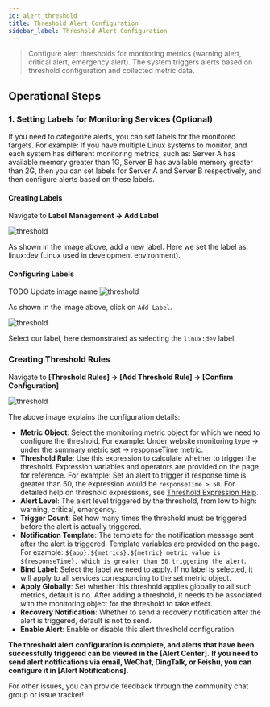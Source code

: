 ```yaml
---
id: alert_threshold
title: Threshold Alert Configuration
sidebar_label: Threshold Alert Configuration
---
```

> Configure alert thresholds for monitoring metrics (warning alert, critical alert, emergency alert). The system triggers alerts based on threshold configuration and collected metric data.

## Operational Steps

### 1. Setting Labels for Monitoring Services (Optional)

If you need to categorize alerts, you can set labels for the monitored targets. For example: If you have multiple Linux systems to monitor, and each system has different monitoring metrics, such as: Server A has available memory greater than 1G, Server B has available memory greater than 2G, then you can set labels for Server A and Server B respectively, and then configure alerts based on these labels.

#### Creating Labels

Navigate to **Label Management -> Add Label**

![threshold](/img/docs/help/alert-threshold-2-en.png)

As shown in the image above, add a new label. Here we set the label as: linux:dev (Linux used in development environment).

#### Configuring Labels

TODO Update image name
![threshold](/img/docs/help/alert-threshold-3-en.png)

As shown in the image above, click on `Add Label`.

![threshold](/img/docs/help/alert-threshold-4-en.png)

Select our label, here demonstrated as selecting the `linux:dev` label.

### Creating Threshold Rules

Navigate to **[Threshold Rules] -> [Add Threshold Rule] -> [Confirm Configuration]**

![threshold](/img/docs/help/alert-threshold-1-en.png)

The above image explains the configuration details:

- **Metric Object**: Select the monitoring metric object for which we need to configure the threshold. For example: Under website monitoring type -> under the summary metric set -> responseTime metric.
- **Threshold Rule**: Use this expression to calculate whether to trigger the threshold. Expression variables and operators are provided on the page for reference. For example: Set an alert to trigger if response time is greater than 50, the expression would be `responseTime > 50`. For detailed help on threshold expressions, see [Threshold Expression Help](alert-threshold-expr.md).
- **Alert Level**: The alert level triggered by the threshold, from low to high: warning, critical, emergency.
- **Trigger Count**: Set how many times the threshold must be triggered before the alert is actually triggered.
- **Notification Template**: The template for the notification message sent after the alert is triggered. Template variables are provided on the page. For example: `${app}.${metrics}.${metric} metric value is ${responseTime}, which is greater than 50 triggering the alert`.
- **Bind Label**: Select the label we need to apply. If no label is selected, it will apply to all services corresponding to the set metric object.
- **Apply Globally**: Set whether this threshold applies globally to all such metrics, default is no. After adding a threshold, it needs to be associated with the monitoring object for the threshold to take effect.
- **Recovery Notification**: Whether to send a recovery notification after the alert is triggered, default is not to send.
- **Enable Alert**: Enable or disable this alert threshold configuration.

**The threshold alert configuration is complete, and alerts that have been successfully triggered can be viewed in the [Alert Center].**
**If you need to send alert notifications via email, WeChat, DingTalk, or Feishu, you can configure it in [Alert Notifications].**

For other issues, you can provide feedback through the community chat group or issue tracker!
